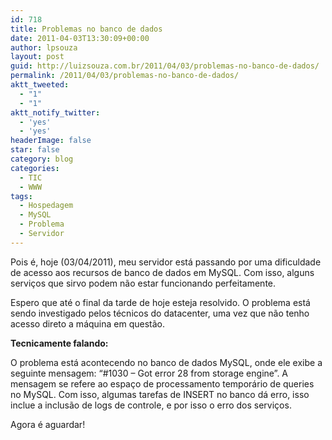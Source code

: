 ```yaml
---
id: 718
title: Problemas no banco de dados
date: 2011-04-03T13:30:09+00:00
author: lpsouza
layout: post
guid: http://luizsouza.com.br/2011/04/03/problemas-no-banco-de-dados/
permalink: /2011/04/03/problemas-no-banco-de-dados/
aktt_tweeted:
  - "1"
  - "1"
aktt_notify_twitter:
  - 'yes'
  - 'yes'
headerImage: false
star: false
category: blog
categories:
  - TIC
  - WWW
tags:
  - Hospedagem
  - MySQL
  - Problema
  - Servidor
---
```

Pois é, hoje (03/04/2011), meu servidor está passando por uma dificuldade de acesso aos recursos de banco de dados em MySQL. Com isso, alguns serviços que sirvo podem não estar funcionando perfeitamente.

Espero que até o final da tarde de hoje esteja resolvido. O problema está sendo investigado pelos técnicos do datacenter, uma vez que não tenho acesso direto a máquina em questão.

**Tecnicamente falando:**

O problema está acontecendo no banco de dados MySQL, onde ele exibe a seguinte mensagem: “#1030 &#8211; Got error 28 from storage engine”. A mensagem se refere ao espaço de processamento temporário de queries no MySQL. Com isso, algumas tarefas de INSERT no banco dá erro, isso inclue a inclusão de logs de controle, e por isso o erro dos serviços.

Agora é aguardar!